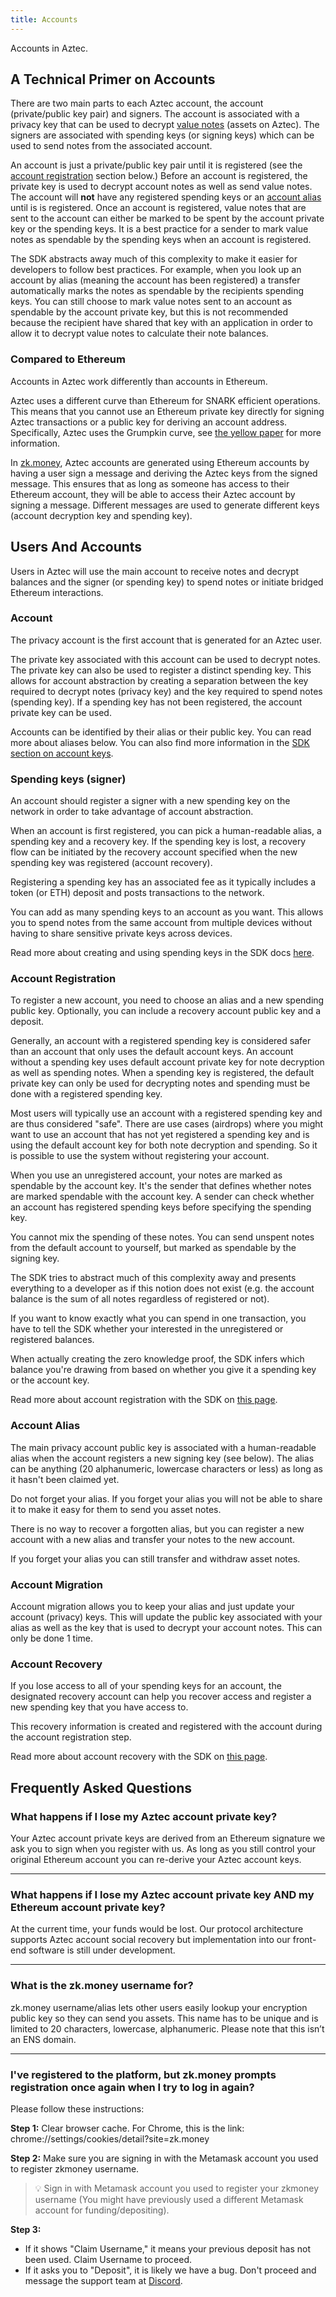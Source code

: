 ```yaml
---
title: Accounts
---
```


Accounts in Aztec.

## A Technical Primer on Accounts

There are two main parts to each Aztec account, the account (private/public key pair) and signers. The account is associated with a privacy key that can be used to decrypt [value notes](../glossary#value-notes) (assets on Aztec). The signers are associated with spending keys (or signing keys) which can be used to send notes from the associated account.

An account is just a private/public key pair until it is registered (see the [account registration](#account-registration) section below.) Before an account is registered, the private key is used to decrypt account notes as well as send value notes. The account will **not** have any registered spending keys or an [account alias](#account-alias) until is is registered. Once an account is registered, value notes that are sent to the account can either be marked to be spent by the account private key or the spending keys. It is a best practice for a sender to mark value notes as spendable by the spending keys when an account is registered.

The SDK abstracts away much of this complexity to make it easier for developers to follow best practices. For example, when you look up an account by alias (meaning the account has been registered) a transfer automatically marks the notes as spendable by the recipients spending keys. You can still choose to mark value notes sent to an account as spendable by the account private key, but this is not recommended because the recipient have shared that key with an application in order to allow it to decrypt value notes to calculate their note balances.

### Compared to Ethereum

Accounts in Aztec work differently than accounts in Ethereum.

Aztec uses a different curve than Ethereum for SNARK efficient operations. This means that you cannot use an Ethereum private key directly for signing Aztec transactions or a public key for deriving an account address. Specifically, Aztec uses the Grumpkin curve, see [the yellow paper](https://hackmd.io/@aztec-network/ByzgNxBfd#2-Grumpkin---A-curve-on-top-of-BN-254-for-SNARK-efficient-group-operations) for more information.

In [zk.money](https://zk.money), Aztec accounts are generated using Ethereum accounts by having a user sign a message and deriving the Aztec keys from the signed message. This ensures that as long as someone has access to their Ethereum account, they will be able to access their Aztec account by signing a message. Different messages are used to generate different keys (account decryption key and spending key).

## Users And Accounts

Users in Aztec will use the main account to receive notes and decrypt balances and the signer (or spending key) to spend notes or initiate bridged Ethereum interactions.

### Account

The privacy account is the first account that is generated for an Aztec user.

The private key associated with this account can be used to decrypt notes. The private key can also be used to register a distinct spending key. This allows for account abstraction by creating a separation between the key required to decrypt notes (privacy key) and the key required to spend notes (spending key). If a spending key has not been registered, the account private key can be used.

Accounts can be identified by their alias or their public key. You can read more about aliases below. You can also find more information in the [SDK section on account keys](../sdk/usage/add-account#account-keys).

### Spending keys (signer)

An account should register a signer with a new spending key on the network in order to take advantage of account abstraction.

When an account is first registered, you can pick a human-readable alias, a spending key and a recovery key. If the spending key is lost, a recovery flow can be initiated by the recovery account specified when the new spending key was registered (account recovery).

Registering a spending key has an associated fee as it typically includes a token (or ETH) deposit and posts transactions to the network.

You can add as many spending keys to an account as you want. This allows you to spend notes from the same account from multiple devices without having to share sensitive private keys across devices.

Read more about creating and using spending keys in the SDK docs [here](./../sdk/usage/add-account#spending-keys).

### Account Registration

To register a new account, you need to choose an alias and a new spending public key. Optionally, you can include a recovery account public key and a deposit.

Generally, an account with a registered spending key is considered safer than an account that only uses the default account keys. An account without a spending key uses default account private key for note decryption as well as spending notes. When a spending key is registered, the default private key can only be used for decrypting notes and spending must be done with a registered spending key.

Most users will typically use an account with a registered spending key and are thus considered "safe". There are use cases (airdrops) where you might want to use an account that has not yet registered a spending key and is using the default account key for both note decryption and spending. So it is possible to use the system without registering your account.

When you use an unregistered account, your notes are marked as spendable by the account key. It's the sender that defines whether notes are marked spendable with the account key. A sender can check whether an account has registered spending keys before specifying the spending key.

You cannot mix the spending of these notes. You can send unspent notes from the default account to yourself, but marked as spendable by the signing key.

The SDK tries to abstract much of this complexity away and presents everything to a developer as if this notion does not exist (e.g. the account balance is the sum of all notes regardless of registered or not).

If you want to know exactly what you can spend in one transaction, you have to tell the SDK whether your interested in the unregistered or registered balances.

When actually creating the zero knowledge proof, the SDK infers which balance you're drawing from based on whether you give it a spending key or the account key.

Read more about account registration with the SDK on [this page](../sdk/usage/register).

### Account Alias

The main privacy account public key is associated with a human-readable alias when the account registers a new signing key (see below). The alias can be anything (20 alphanumeric, lowercase characters or less) as long as it hasn't been claimed yet.

Do not forget your alias. If you forget your alias you will not be able to share it to make it easy for them to send you asset notes.

There is no way to recover a forgotten alias, but you can register a new account with a new alias and transfer your notes to the new account.

If you forget your alias you can still transfer and withdraw asset notes.

### Account Migration

Account migration allows you to keep your alias and just update your account (privacy) keys. This will update the public key associated with your alias as well as the key that is used to decrypt your account notes. This can only be done 1 time.

### Account Recovery

If you lose access to all of your spending keys for an account, the designated recovery account can help you recover access and register a new spending key that you have access to.

This recovery information is created and registered with the account during the account registration step.

Read more about account recovery with the SDK on [this page](../sdk/usage/account-recovery).

## Frequently Asked Questions

### What happens if I lose my Aztec account private key?

Your Aztec account private keys are derived from an Ethereum signature we ask you to sign when you register with us. As long as you still control your original Ethereum account you can re-derive your Aztec account keys.

---

### What happens if I lose my Aztec account private key AND my Ethereum account private key?

At the current time, your funds would be lost. Our protocol architecture supports Aztec account social recovery but implementation into our front-end software is still under development.

---

### What is the zk.money username for?

zk.money username/alias lets other users easily lookup your encryption public key so they can send you assets. This name has to be unique and is limited to 20 characters, lowercase, alphanumeric. Please note that this isn’t an ENS domain.

---

### I've registered to the platform, but zk.money prompts registration once again when I try to log in again?

Please follow these instructions:

**Step 1:** Clear browser cache. For Chrome, this is the link: chrome://settings/cookies/detail?site=zk.money

**Step 2:** Make sure you are signing in with the Metamask account you used to register zkmoney username.

> 💡 Sign in with Metamask account you used to register your zkmoney username (You might have previously used a different Metamask account for funding/depositing).

**Step 3:**

- If it shows "Claim Username," it means your previous deposit has not been used. Claim Username to proceed.
- If it asks you to "Deposit", it is likely we have a bug. Don't proceed and message the support team at [Discord](https://discord.gg/9TaSvc8f7r).
